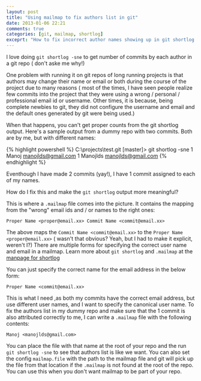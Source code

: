 ```yaml
---
layout: post
title: "Using mailmap to fix authors list in git"
date: 2013-01-06 22:21
comments: true
categories: [git, mailmap, shortlog]
exceprt: "How to fix incorrect author names showing up in git shortlog by using .mailmap file"
---
```


I love doing `git shortlog -sne` to get number of commits by each author in a git repo ( don't aske me why!)

One problem with running it on git repos of long running projects is that authors may change their name or email or both during the course of the project due to many reasons ( most of the times, I have seen people realize few commits into the project that they were using a wrong / personal / professional email id or username. Other times, it is because, being complete newbies to git, they did not configure the username and email and the default ones generated by git were being used.)

When that happens, you can't get proper counts from the git shortlog output. Here's a sample output from a dummy repo with two commits. Both are by me, but with different names:

{% highlight powershell %}
C:\projects\test.git [master]> git shortlog -sne
     1  Manoj <manojlds@gmail.com>
     1  Manojlds <manojlds@gmail.com>
{% endhighlight %}

Eventhough I have made 2 commits (yay!), I have 1 commit assigned to each of my names.

How do I fix this and make the `git shortlog` output more meaningful?

This is where a `.mailmap` file comes into the picture. It contains the mapping from the "wrong" email ids and / or names to the right ones:

`Proper Name <proper@email.xx> Commit Name <commit@email.xx>`

The above maps the `Commit Name <commit@email.xx>` to the `Proper Name <proper@email.xx>` ( wasn't that obvious? Yeah, but I had to make it explicit, weren't I?) There are multiple forms for specifying the correct user name and email in a mailmap. Learn more about `git shortlog` and `.mailmap` at the [manpage for shortlog](http://www.kernel.org/pub/software/scm/git/docs/git-shortlog.html)

You can just specify the correct name for the email address in the below form:

`Proper Name <commit@email.xx>`

This is what I need ,as both my commits have the correct email address, but use different user names, and I want to specify the canonical user name. To fix the authors list in my dummy repo and make sure that the 1 commit is also attributed correctly to me, I can write a `.mailmap` file with the following contents:

`Manoj <manojlds@gmail.com>`

You can place the file with that name at the root of your repo and the run `git shortlog -sne` to see that authors list is like we want. You can also set the config `mailmap.file` with the path to the mailmap file and git will pick up the file from that location if the `.mailmap` is not found at the root of the repo. You can use this when you don't want mailmap to be part of your repo.

